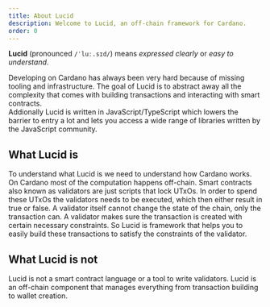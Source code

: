 ```yaml
---
title: About Lucid
description: Welcome to Lucid, an off-chain framework for Cardano.
order: 0
---
```


**Lucid** (pronounced `/ˈluː.sɪd/`) means *expressed clearly* or *easy to understand*. 

Developing on Cardano has always been very hard because of missing tooling and infrastructure.
The goal of Lucid is to abstract away all the complexity that comes with building transactions and
interacting with smart contracts.\
Addionally Lucid is written in JavaScript/TypeScript which lowers the barrier to entry a lot and lets you access a wide range of libraries written by the JavaScript community.

## What Lucid is

To understand what Lucid is we need to understand how Cardano works. On Cardano most of the computation happens off-chain. Smart contracts also known as validators are just scripts that lock UTxOs. In order to spend these UTxOs the validators needs to be executed, which then either result in true or false. A validator itself cannot change the state of the chain, only the transaction can. A validator makes sure the transaction is created with certain necessary constraints. So Lucid is framework that helps you to easily build these transactions to satisfy the constraints of the validator.  

## What Lucid is not

Lucid is not a smart contract language or a tool to write validators. Lucid is an off-chain component that manages everything from transaction building to wallet creation.

